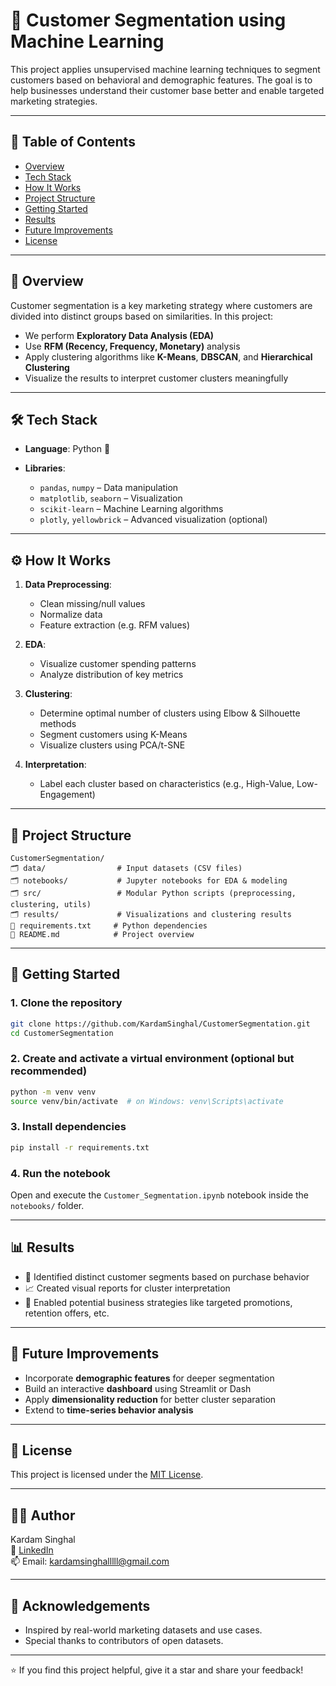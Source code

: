 # 🧠 Customer Segmentation using Machine Learning

This project applies unsupervised machine learning techniques to segment customers based on behavioral and demographic features. The goal is to help businesses understand their customer base better and enable targeted marketing strategies.

---

## 📌 Table of Contents

* [Overview](#-overview)
* [Tech Stack](#-tech-stack)
* [How It Works](#-how-it-works)
* [Project Structure](#-project-structure)
* [Getting Started](#-getting-started)
* [Results](#-results)
* [Future Improvements](#-future-improvements)
* [License](#-license)

---

## 📖 Overview

Customer segmentation is a key marketing strategy where customers are divided into distinct groups based on similarities. In this project:

* We perform **Exploratory Data Analysis (EDA)**
* Use **RFM (Recency, Frequency, Monetary)** analysis
* Apply clustering algorithms like **K-Means**, **DBSCAN**, and **Hierarchical Clustering**
* Visualize the results to interpret customer clusters meaningfully

---

## 🛠️ Tech Stack

* **Language**: Python 🐍
* **Libraries**:

  * `pandas`, `numpy` – Data manipulation
  * `matplotlib`, `seaborn` – Visualization
  * `scikit-learn` – Machine Learning algorithms
  * `plotly`, `yellowbrick` – Advanced visualization (optional)

---

## ⚙️ How It Works

1. **Data Preprocessing**:

   * Clean missing/null values
   * Normalize data
   * Feature extraction (e.g. RFM values)

2. **EDA**:

   * Visualize customer spending patterns
   * Analyze distribution of key metrics

3. **Clustering**:

   * Determine optimal number of clusters using Elbow & Silhouette methods
   * Segment customers using K-Means
   * Visualize clusters using PCA/t-SNE

4. **Interpretation**:

   * Label each cluster based on characteristics (e.g., High-Value, Low-Engagement)

---

## 📂 Project Structure

```
CustomerSegmentation/
🗂️ data/                # Input datasets (CSV files)
🗂️ notebooks/           # Jupyter notebooks for EDA & modeling
🗂️ src/                 # Modular Python scripts (preprocessing, clustering, utils)
🗂️ results/             # Visualizations and clustering results
📄 requirements.txt     # Python dependencies
📄 README.md            # Project overview
```

---

## 🚀 Getting Started

### 1. Clone the repository

```bash
git clone https://github.com/KardamSinghal/CustomerSegmentation.git
cd CustomerSegmentation
```

### 2. Create and activate a virtual environment (optional but recommended)

```bash
python -m venv venv
source venv/bin/activate  # on Windows: venv\Scripts\activate
```

### 3. Install dependencies

```bash
pip install -r requirements.txt
```

### 4. Run the notebook

Open and execute the `Customer_Segmentation.ipynb` notebook inside the `notebooks/` folder.

---

## 📊 Results

* 🧹 Identified distinct customer segments based on purchase behavior
* 📈 Created visual reports for cluster interpretation
* 🧠 Enabled potential business strategies like targeted promotions, retention offers, etc.

---

## 🚧 Future Improvements

* Incorporate **demographic features** for deeper segmentation
* Build an interactive **dashboard** using Streamlit or Dash
* Apply **dimensionality reduction** for better cluster separation
* Extend to **time-series behavior analysis**

---

## 📝 License

This project is licensed under the [MIT License](LICENSE).

---

## 🙋‍♂️ Author

Kardam Singhal  
🔗 [LinkedIn](https://www.linkedin.com/in/kardamsinghal)  
📫 Email: kardamsinghalllll@gmail.com

---

## 🙌 Acknowledgements

* Inspired by real-world marketing datasets and use cases.
* Special thanks to contributors of open datasets.

---

⭐ If you find this project helpful, give it a star and share your feedback!
